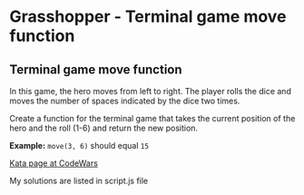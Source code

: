 # Grasshopper - Terminal game move function

## Terminal game move function
In this game, the hero moves from left to right. The player rolls the dice and moves the number of spaces indicated by the dice two times.

Create a function for the terminal game that takes the current position of the hero and the roll (1-6) and return the new position.

**Example:**
`move(3, 6)` should equal `15`

[Kata page at CodeWars](https://www.codewars.com/kata/563a631f7cbbc236cf0000c2/train/javascript)

My solutions are listed in script.js file
